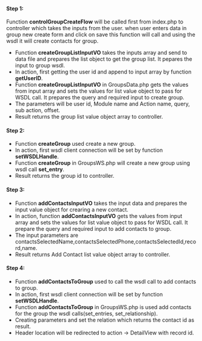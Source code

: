 #### Step 1:

Function **controlGroupCreateFlow** will be called first from index.php to controller which takes the inputs from the user. when user enters data in group new create form and click on save this function will call and using the wsdl it will create contacts for group.

- Function **createGroupListInputVO** takes the inputs array and send to data file and prepares the list object to get the group list. It pepares the input to group wsdl.
- In action, first getting the user id and append to input array by function **getUserID**.
- Function **createGroupListInputVO** in GroupsData.php gets the values from input array and sets the values for list value object to pass for WSDL call. It prepares the query and required input to create group.
- The parameters will be user id, Module name and Action name, query, sub action, offset.
- Result returns the group list value object array to controller.


#### Step 2:

- Function **createGroup** used create a new group.
- In action, first wsdl client connection will be set by function **setWSDLHandle**.
- Function **createGroup** in GroupsWS.php will create a new group using wsdl call **set_entry**.
- Result returns the group id to controller.

#### Step 3:

- Function **addContactsInputVO** takes the input data and prepares the input value object for crearing a new contact.
- In action, function **addContactsInputVO** gets the values from input array and sets the values for list value object to pass for WSDL call. It prepare the query and required input to add contacts to group.
- The input parameters are contactsSelectedName,contactsSelectedPhone,contactsSelectedId,record,name.
- Result returns Add Contact list value object array to controller.


#### Step 4:

- Function **addContactsToGroup** used to call the wsdl call to add contacts to group.
- In action, first wsdl client connection will be set by function **setWSDLHandle**.
- Function **addContactsToGroup** in GroupsWS.php is used add contacts for the group the wsdl calls(set_entries, set_relationship).
- Creating parameters and set the relation which returns the contact id as result.
- Header location will be redirected to action -> DetailView with record id.



